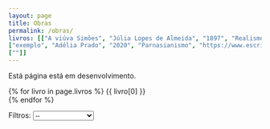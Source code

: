 ```yaml
---
layout: page
title: Obras
permalink: /obras/
livros: [["A viúva Simões", "Júlia Lopes de Almeida", "1897", "Realismo", "https://images-na.ssl-images-amazon.com/images/I/41LokrPE6jL._SX311_BO1,204,203,200_.jpg"],
["exemplo", "Adélia Prado", "2020", "Parnasianismo", "https://www.escritas.org/autores/adelia-prado.jpg"],
[""]]
---
```


Está página está em desenvolvimento.

<script>
var obras = [];
obras[0] = {titulo:"abcde", ano:1879, autora:"linda", escola:"Realismo"};
obras[1] = {titulo:"gfsdgfds", ano:1902, autora:"ana", escola:"Parnasianismo"};
obras[2] = {titulo:"dfdavc", ano:1899, autora:"martha", escola:"Realismo"};
obras[3] = {titulo:"fdvrgf", ano:1876, autora:"claudia", escola:"Realismo"};
obras[4] = {titulo:"fdsavre", ano:1879, autora:"janaina", escola:"Pré-Modernismo"};
obras[5] = {titulo:"htwfg", ano:1900, autora:"claudia", escola:"Realismo"};

function escolaLit() {
  var escolaOptions = document.getElementById("filtros");
  var escola = escolaOptions.options[escolaOptions.selectedIndex].text;
  document.getElementById("demo").innerHTML = "";
  
  for (i in obras)
  {
  	//document.getElementById("demo").innerHTML += "<br>" + obras[i].escola + " // " + escola;
  	if(escola != "--" && obras[i].escola != escola) continue;
    document.getElementById("demo").innerHTML += 
    '<div class="bookpreview">'+
	'<div class="row">'+
    '<div class="columncapatwo"><img src=https://images-na.ssl-images-amazon.com/images/I/31aX81I6vnL._SX351_BO1,204,203,200_.jpg> </div>'+
    '<div class="columntwo">'+
    '<h1 style="font-weight:900">' + obras[i].titulo + '</h1>' +
    '<h3 style="color:#505050"><i><b>' + obras[i].autora + '</b> - ' + obras[i].ano + '</i></h3>' +
    '<button>Confira Obra</button>'+
    '</div></div></div>';
    // obras[i].titulo + ", de " + obras[i].autora + ".<br>";
  }
}
</script>
{% for livro in page.livros %}
	{{ livro[0] }} <br>
{% endfor %}
<form>
Filtros:
<select id="filtros" onchange="escolaLit()">
  <option>--</option>
  <option>Realismo</option>
  <option>Parnasianismo</option>
  <option>Pré-Modernismo</option>
</select>
</form>
<p id="demo"></p>
